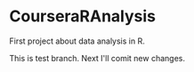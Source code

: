 # CourseraRAnalysis
First project about data analysis in R.

This is test branch. Next I'll comit new changes.
